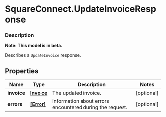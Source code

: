 # SquareConnect.UpdateInvoiceResponse

### Description
**Note: This model is in beta.**

Describes a `UpdateInvoice` response.

## Properties
Name | Type | Description | Notes
------------ | ------------- | ------------- | -------------
**invoice** | [**Invoice**](Invoice.md) | The updated invoice. | [optional] 
**errors** | [**[Error]**](Error.md) | Information about errors encountered during the request. | [optional] 


